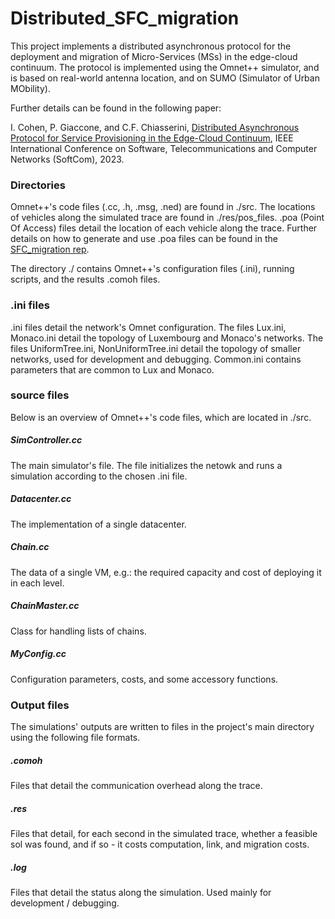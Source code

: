 # Distributed_SFC_migration

This project implements a distributed asynchronous protocol for the deployment and migration of Micro-Services (MSs) in the edge-cloud continuum. 
The protocol is implemented using the Omnet++ simulator, and is based on real-world antenna location, and on SUMO (Simulator of Urban MObility).

Further details can be found in the following paper: 

I. Cohen, P. Giaccone, and C.F. Chiasserini, [Distributed Asynchronous Protocol for Service Provisioning in the Edge-Cloud Continuum](https://www.researchgate.net/profile/Itamar-Cohen-2/publication/371722549_Distributed_Asynchronous_Protocol_for_Service_Provisioning_in_the_Edge-Cloud_Continuum/links/6491d2a5c41fb852dd1b1c79/Distributed-Asynchronous-Protocol-for-Service-Provisioning-in-the-Edge-Cloud-Continuum.pdf), IEEE International Conference on Software, Telecommunications and Computer Networks (SoftCom), 2023.

### Directories
Omnet++'s code files (.cc, .h, .msg, .ned) are found in ./src. 
The locations of vehicles along the simulated trace are found in ./res/pos_files.
.poa (Point Of Access) files detail the location of each vehicle along the trace.
Further details on how to generate and use .poa files can be found in the [SFC_migration rep](https://github.com/ofanan/SFC_migration).

The directory ./ contains Omnet++'s configuration files (.ini), running scripts, and the results .comoh files.

### .ini files
.ini files detail the network's Omnet configuration. 
The files Lux.ini, Monaco.ini detail the topology of Luxembourg and Monaco's networks.
The files UniformTree.ini, NonUniformTree.ini detail the topology of smaller networks, used for development and debugging.
Common.ini contains parameters that are common to Lux and Monaco.

### source files
Below is an overview of Omnet++'s code files, which are located in ./src. 
##### SimController.cc 
The main simulator's file. The file initializes the netowk and runs a simulation according to the chosen .ini file.
##### Datacenter.cc 
The implementation of a single datacenter.
##### Chain.cc 
The data of a single VM, e.g.: the required capacity and cost of deploying it in each level.
##### ChainMaster.cc
Class for handling lists of chains.
##### MyConfig.cc
Configuration parameters, costs, and some accessory functions.

### Output files
The simulations' outputs are written to files in the project's main directory using the following file formats.

##### .comoh 
Files that detail the communication overhead along the trace.

##### .res 
Files that detail, for each second in the simulated trace, whether a feasible sol was found, and if so - it costs computation, link, and migration costs.

##### .log 
Files that detail the status along the simulation. Used mainly for development / debugging.
